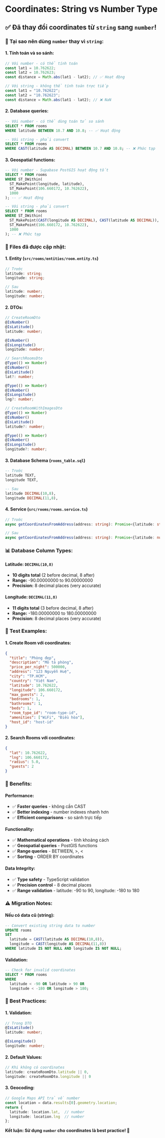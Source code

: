 # Coordinates: String vs Number Type

## ✅ **Đã thay đổi coordinates từ `string` sang `number`!**

### **🎯 Tại sao nên dùng `number` thay vì `string`:**

#### **1. Tính toán và so sánh:**
```typescript
// Với number - có thể tính toán
const lat1 = 10.762622;
const lat2 = 10.762623;
const distance = Math.abs(lat1 - lat2); // ✅ Hoạt động

// Với string - không thể tính toán trực tiếp
const lat1 = "10.762622";
const lat2 = "10.762623";
const distance = Math.abs(lat1 - lat2); // ❌ NaN
```

#### **2. Database queries:**
```sql
-- Với number - có thể dùng toán tử so sánh
SELECT * FROM rooms 
WHERE latitude BETWEEN 10.7 AND 10.8; -- ✅ Hoạt động

-- Với string - phải convert
SELECT * FROM rooms 
WHERE CAST(latitude AS DECIMAL) BETWEEN 10.7 AND 10.8; -- ❌ Phức tạp
```

#### **3. Geospatial functions:**
```sql
-- Với number - Supabase PostGIS hoạt động tốt
SELECT * FROM rooms 
WHERE ST_DWithin(
  ST_MakePoint(longitude, latitude), 
  ST_MakePoint(106.660172, 10.762622), 
  1000
); -- ✅ Hoạt động

-- Với string - phải convert
SELECT * FROM rooms 
WHERE ST_DWithin(
  ST_MakePoint(CAST(longitude AS DECIMAL), CAST(latitude AS DECIMAL)), 
  ST_MakePoint(106.660172, 10.762622), 
  1000
); -- ❌ Phức tạp
```

### **🔧 Files đã được cập nhật:**

#### **1. Entity (`src/rooms/entities/room.entity.ts`)**
```typescript
// Trước
latitude: string;
longitude: string;

// Sau
latitude: number;
longitude: number;
```

#### **2. DTOs:**
```typescript
// CreateRoomDto
@IsNumber()
@IsLatitude()
latitude: number;

@IsNumber()
@IsLongitude()
longitude: number;

// SearchRoomsDto
@Type(() => Number)
@IsNumber()
@IsLatitude()
lat?: number;

@Type(() => Number)
@IsNumber()
@IsLongitude()
lng?: number;

// CreateRoomWithImagesDto
@Type(() => Number)
@IsNumber()
@IsLatitude()
latitude?: number;

@Type(() => Number)
@IsNumber()
@IsLongitude()
longitude?: number;
```

#### **3. Database Schema (`rooms_table.sql`)**
```sql
-- Trước
latitude TEXT,
longitude TEXT,

-- Sau
latitude DECIMAL(10,8),
longitude DECIMAL(11,8),
```

#### **4. Service (`src/rooms/rooms.service.ts`)**
```typescript
// Trước
async getCoordinatesFromAddress(address: string): Promise<{latitude: string, longitude: string}>

// Sau
async getCoordinatesFromAddress(address: string): Promise<{latitude: number, longitude: number}>
```

### **📊 Database Column Types:**

#### **Latitude: `DECIMAL(10,8)`**
- **10 digits total** (2 before decimal, 8 after)
- **Range:** -90.00000000 to 90.00000000
- **Precision:** 8 decimal places (very accurate)

#### **Longitude: `DECIMAL(11,8)`**
- **11 digits total** (3 before decimal, 8 after)
- **Range:** -180.00000000 to 180.00000000
- **Precision:** 8 decimal places (very accurate)

### **🧪 Test Examples:**

#### **1. Create Room với coordinates:**
```json
{
  "title": "Phòng đẹp",
  "description": "Mô tả phòng",
  "price_per_night": 500000,
  "address": "123 Nguyễn Huệ",
  "city": "TP.HCM",
  "country": "Việt Nam",
  "latitude": 10.762622,
  "longitude": 106.660172,
  "max_guests": 2,
  "bedrooms": 1,
  "bathrooms": 1,
  "beds": 1,
  "room_type_id": "room-type-id",
  "amenities": ["WiFi", "Điều hòa"],
  "host_id": "host-id"
}
```

#### **2. Search Rooms với coordinates:**
```json
{
  "lat": 10.762622,
  "lng": 106.660172,
  "radius": 5.0,
  "guests": 2
}
```

### **🚀 Benefits:**

#### **Performance:**
- ✅ **Faster queries** - không cần CAST
- ✅ **Better indexing** - number indexes nhanh hơn
- ✅ **Efficient comparisons** - so sánh trực tiếp

#### **Functionality:**
- ✅ **Mathematical operations** - tính khoảng cách
- ✅ **Geospatial queries** - PostGIS functions
- ✅ **Range queries** - BETWEEN, >, <
- ✅ **Sorting** - ORDER BY coordinates

#### **Data Integrity:**
- ✅ **Type safety** - TypeScript validation
- ✅ **Precision control** - 8 decimal places
- ✅ **Range validation** - latitude: -90 to 90, longitude: -180 to 180

### **⚠️ Migration Notes:**

#### **Nếu có data cũ (string):**
```sql
-- Convert existing string data to number
UPDATE rooms 
SET 
  latitude = CAST(latitude AS DECIMAL(10,8)),
  longitude = CAST(longitude AS DECIMAL(11,8))
WHERE latitude IS NOT NULL AND longitude IS NOT NULL;
```

#### **Validation:**
```sql
-- Check for invalid coordinates
SELECT * FROM rooms 
WHERE 
  latitude < -90 OR latitude > 90 OR
  longitude < -180 OR longitude > 180;
```

### **🎯 Best Practices:**

#### **1. Validation:**
```typescript
// Trong DTO
@IsLatitude()
latitude: number;

@IsLongitude()
longitude: number;
```

#### **2. Default Values:**
```typescript
// Khi không có coordinates
latitude: createRoomDto.latitude || 0,
longitude: createRoomDto.longitude || 0
```

#### **3. Geocoding:**
```typescript
// Google Maps API trả về number
const location = data.results[0].geometry.location;
return {
  latitude: location.lat,  // number
  longitude: location.lng  // number
};
```

**Kết luận: Sử dụng `number` cho coordinates là best practice! 🚀**
